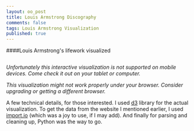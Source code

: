 ```yaml
---
layout: oo_post
title: Louis Armstrong Discography
comments: false
tags: Louis Armstrong Visualization
published: true
---
```

####Louis Armstrong's lifework visualized

<div id="satchmo-container">
    <div class="plot-clip">
    </div>
    <div id="satchmo" style="width: 100%; overflow: auto;"></div>
    <div class="tooltip">
        <div class="gig"></div>
        <div class="date-and-location"></div>
        <div class="songs"></div>
        <div class="lineup"></div>
        <div class="comments"></div>
    </div>
    <div id="session-info"></div>
</div>

<em class="none show-mobile">Unfortunately this interactive visualization is not supported on mobile devices. Come check it out on your tablet or computer.</em>

<em class="ie-warning">This visualization might not work properly under your browser. Consider upgrading or getting a different browser.</em>

<span class="font-small">A few technical details, for those interested. I used [d3](http://d3js.org/) library for the actual visualization. To get the data from the website I mentioned earlier, I used [import.io](http://import.io) (which was a joy to use, if I may add). And finally for parsing and cleaning up, Python was the way to go.</span>


<script type="text/javascript" src="{{ "/js/d3.min.js" | prepend: site.baseurl }}"></script>
<script type="text/javascript" src="{{ "/js/louis_armstrong.js" | prepend: site.baseurl }}"></script>
<script type="text/javascript" src="{{ "/js/handlebars-v3.0.1.js" | prepend: site.baseurl }}"></script>

<script id="event-template" type="text/x-handlebars-template">
{% raw %}
  <div class="entry">
    <h3>{{title}}</h3>
    <p>
      {{body}}
    </p>
  </div>
{% endraw %}
</script>
<script id="session-template" type="text/x-handlebars-template">
{% raw %}
<h3>{{name}}</h3>
<h4>{{display_date}} - {{location}}</h4>
<div class="first-section">
<div class="inline-block left split">
{{lineup}}
</div>
<div class="inline-block left split">
  {{{songs}}}
</div>
</div>
<br/>
<br/>
<div class="no-split block">
{{comments}}
</div>
{% endraw %}
</script>

<script async type="text/javascript">

// d3.selection.prototype.moveToFront = function() {
//   return this.each(function(){
//     this.parentNode.appendChild(this);
//   });
// };

// $(document).ready(function () {
// Set the dimensions of the canvas / graph
var margin = {top: 40, right: 40, bottom: 40, left: 50};
var width = $('.post').width() - margin.left - margin.right;
var height = 600 - margin.top - margin.bottom;

$('.plot-clip').width(width)
                .height(height)
                .css({'left': margin.left, 'top': margin.top});


// Date formater
var dateFormat = d3.time.format('%0d.%0m.%Y');

// Set scales
var minDate = dateFormat.parse('4.8.1901');
var maxDate = dateFormat.parse('6.7.1971');

var xScale = d3.time.scale()
            .range([0, width-10])
            .domain([minDate, maxDate]);

var cScale = d3.scale.ordinal()
            .range(["#8dd3c7","#d5d500","#bebada","#fb8072","#80b1d3","#fdb462","#b3de69","#fccde5","#d9d9d9","#bc80bd","#ccebc5","#ffed6f"])
            .domain(satchmo_data, function (d) { d.location_group; });

var rScale = d3.scale.linear()
            .range([5, 18])
            .domain(d3.extent(satchmo_data, function (d) { return d.members.length; }));

// Zoom

var zoom = d3.behavior.zoom()
    .x(xScale)
    .scaleExtent([1,100])
    .on('zoom', zoomed);

// Moving average

var yValue = function(d) {
    // Don't use this if you don't have to. Very expensive...
    interval = 360;
    low = d3.time.day.offset(d, -(interval/2));
    high = d3.time.day.offset(d, interval/2);
    // low = d3.time.day.offset(d, -interval);
    // high = d;
    function isInInterval (value) {
        return ((dateFormat.parse(value.display_date) < high) && (dateFormat.parse(value.display_date) > low));
    };
    recordings = satchmo_data.filter(isInInterval);
    return recordings.length;
};

var yScale = d3.scale.linear()
                    .range([height, height/2])
                    .domain([-2, d3.max(satchmo_data, function(d) { return d.density; })]);
                    // .domain([0, 37]);

var lineFunction = d3.svg.line()
                        .x(function (d) { return xScale(d); })
                        .y(function (d) { return yScale(yValue(d)); })
                        .interpolate('basis');

// var xScale = d3.scale.ordinal()
//                     .rangeBands([0, width], 0.52, 0.05)
//                     .domain(d3.range(d3.min(data, function(d) { return d.release_date - 1; }), d3.max(data, function(d) { return d.release_date + 1; })));
// var yScale = d3.scale.ordinal()
//                     .rangeBands([height, 0], 0, 0.1)
//                     .domain(d3.range(0, maxPerYear));
// var cScale = d3.scale.ordinal()
//                 .range(["#a6cee3","#1f78b4","#b2df8a","#555","#fb9a99","#e31a1c","#fdbf6f","#ff7f00","#cab2d6","#6a3d9a","#ffff99","#b15928", "#8dd3c7","#ffffb3","#bebada","#fb8072","#80b1d3","#fdb462","#b3de69","#fccde5","#d9d9d9","#bc80bd","#ccebc5","#ffed6f"])
//                 .domain(data, function(d) { return d.recording_locations.join(' or '); });
// var oScale = d3.scale.linear()
//                 .range([0.2, 1.0])
//                 .domain([0, 10]);
// var rScale = d3.scale.linear()
//                 .range([xScale.rangeBand()*0.7, xScale.rangeBand()*1.5])
//                 .domain([0, 10]);

// Set xAxis
var xAxis = d3.svg.axis().scale(xScale).orient('bottom');
var yAxis = d3.svg.axis().scale(yScale).orient('left');


// Add svg canvas
var svg = d3.select("#satchmo").append("svg")
    .attr("width", width + margin.left + margin.right)
    .attr("height", height + margin.top + margin.bottom)
    .append("g")
    .attr('class', 'main')
    .attr("transform", "translate(" + margin.left + "," + margin.top + ")");

var plotArea = svg.append('g')
    .attr('clip-path', 'url(#plotAreaClip)')
    .call(zoom);

plotArea.append('clipPath')
    .attr('id', 'plotAreaClip')
    .append('rect')
    .attr('width', width)
    .attr('height',height);


var dates = d3.time.day.range(new Date(1900,1,1), new Date(1971,7,8), 180);

// Add sessions
var sessions = plotArea.selectAll('circle').data(satchmo_data).enter()
        .append('circle')
        .attr('class', 'session')
        .attr('r', 5)
        .attr('cx', function (d) { return xScale(dateFormat.parse(d.display_date)); })
        .attr('cy', 3*height/4)
        .attr('fill', 'gray')
        .attr('fill-opacity', 0.3);

var rect = plotArea.append("rect")
    .attr("width", width)
    .attr("height", height)
    .style("fill", "none")
    .style("pointer-events", "all");

// Add line
// var lineGraph = svg.append('path')
//                     .attr('d', lineFunction(dates))
//                     .attr('stroke', 'blue')
//                     .attr('stroke-width', 1)
//                     .attr('fill', 'none');



// Events

var source   = $("#event-template").html();
var eventTemplate = Handlebars.compile(source);

var importantEvents = [{
    title: '04 Aug 1901',
    body: "Armstrong was born into a very poor family in New Orleans, Louisiana, the grandson of slaves. He spent his youth in poverty, in a rough neighborhood, known as “the Battlefield”, which was part of the Storyville legal prostitution district.",
    date: '04.08.1901'
},
{
    title: 'Hello, Dolly!',
    body: 'Louis Armstrong records a song that would soon throw The Beatles of the first place on the charts!',
    date: '03.12.1963'
}
];
var importantEvents =[];


// Plot Events

var plotEvents = d3.select('#satchmo-container .plot-clip').selectAll('.important-event')
        .data(importantEvents)
        .enter()
        .append('div')
        .attr('class', 'important-event')
        // .style('clip-path', 'url(#plotAreaClip)')
        .style('left', function (d) { return xScale(dateFormat.parse(d.date)) + 'px'; })
        .style('top', 80 + 'px')
        .html(function (d) { return eventTemplate(d); });

var eventLines = plotArea.selectAll('line')
    .data(importantEvents)
    .enter()
    .append('line')
    .style("stroke-dasharray", "5,2")
    .style('stroke', '#aaaaaa')
    .attr('x1', function (d) { return xScale(dateFormat.parse(d.date)); })
    .attr('x2', function (d) { return xScale(dateFormat.parse(d.date)); })
    .attr('y1', 220)
    .attr('y2', height - 25);


// Interactivity

var source   = $("#session-template").html();
var sessionTemplate = Handlebars.compile(source);
var sessionInfo = d3.select('#session-info');

bisectDate = d3.bisector(function(d) { return dateFormat.parse(d.display_date); }).left

rect.on("mouseover", mouseover)
      .on("mouseout", mouseout)
      .on("mousemove", mousemove);

function mouseover () {
    sessions.attr('fill-opacity', 0.07);
    sessionInfo.style('visibility', 'visible');
    plotEvents.style('opacity', 0.1);
    eventLines.attr('opacity', 0.1);
    d3.selectAll('.legend').attr('opacity', 0.1);
}
function mouseout () {
    sessions.attr('fill-opacity', 0.3)
            .attr('stroke', 'none');

    sessionInfo.style('visibility', 'hidden');
    plotEvents.style('opacity', 1);
    eventLines.attr('opacity', 1);
    d3.selectAll('.legend').attr('opacity', 1);
}

function mousemove () {
    var x0 = xScale.invert(d3.mouse(this)[0]),
        i = bisectDate(satchmo_data, x0, 1),
        d0 = satchmo_data[i - 1],
        d1 = satchmo_data[i],
        da = x0 - dateFormat.parse(d0.display_date) > dateFormat.parse(d1.display_date) - x0 ? d1 : d0;

    sessions.filter(function (d) { return da == d; })
            .attr('fill-opacity', 1)
            .attr('stroke', 'black')
            .attr('stroke-dasharray', 'none')
            .attr('stroke-opacity', 1)
            .attr('stroke-width', 1)

    sessionInfo.html(sessionTemplate(da))
                .style('left', function (d) {
                    sessionInfoWidth = $(this).width();
                    xPosition = xScale(dateFormat.parse(da.display_date));
                    return xPosition  + sessionInfoWidth > width + margin.left ? (80 + xPosition - sessionInfoWidth + 'px') : (xPosition + 'px');
                })
                .style('top', margin.top  + 'px');


    sessions.filter(function (d) { return da != d; })
            .attr('fill-opacity', 0.07)
            .attr('stroke', function (d) { return cScale(d.location_group); })
            .attr('stroke-dasharray', '3,2')
            .attr('stroke-opacity', 0.5)
            .attr('stroke-width', 0.5);

}

// Add legend

var legend = svg.append('g')
    .attr('class', 'legend')
    .attr('transform', function (d) { return 'translate(60, ' + (height - 60) + ')'; })

legend.append('text')
    .attr('fill', 'black')
    .attr('text-anchor', 'middle')
    .attr('x', 0)
    .attr('y', -rScale.range()[1] - 10)
    .text('Band size');

legend.append('circle')
    .attr('r', rScale.range()[1])
    .attr('cx', 0)
    .attr('cy', 0)
    .attr('fill', 'none')
    .attr('stroke-width', 1)
    .attr('stroke-dasharray', '2,2')
    .attr('stroke', '#555');

legend.append('circle')
    .attr('r', rScale.range()[0])
    .attr('cx', 0)
    .attr('cy', rScale.range()[1] - rScale.range()[0])
    .attr('fill', 'none')
    .attr('stroke-width', 1)
    .attr('stroke-dasharray', '2,2')
    .attr('stroke', '#555');

legend.append('text')
    .text(rScale.domain()[1])
    .attr('fill', '#555')
    .attr('font-size', 12)
    .attr('text-anchor', 'left')
    .attr('dy', 4)
    .attr('x', rScale.range()[1] + 13);

legend.append('line')
    .attr('stroke-width', 1)
    .attr('stroke', '#555')
    .attr('x1', rScale.range()[1] + 2)
    .attr('x2', rScale.range()[1] + 10)
    .attr('y1', 0)
    .attr('y2', 0);

legend.append('text')
    .text('2')
    .attr('fill', '#555')
    .attr('font-size', 12)
    .attr('text-anchor', 'left')
    .attr('dy', 4)
    .attr('x', rScale.range()[1] + 13)
    .attr('y', rScale.range()[1] - rScale.range()[0]);

legend.append('line')
    .attr('stroke-width', 1)
    .attr('stroke', '#555')
    .attr('x1', rScale.range()[0] + 2)
    .attr('x2', rScale.range()[1] + 10)
    .attr('y1', rScale.range()[1] - rScale.range()[0])
    .attr('y2', rScale.range()[1] - rScale.range()[0]);

// Add axis

svg.append('g')
    .attr('class', 'x axis')
    .attr('transform', function (d) { return 'translate(0, ' + height + ')'; })
    .call(xAxis);

svg.append('g')
    .attr('transform', function (d) { return 'translate(0, 0)'; })
    .attr('class', 'y axis')
    .call(yAxis);

// now add titles to the axes
svg.append("text")
    .attr('class', 'axis-label')
    .attr("text-anchor", "middle")  // this makes it easy to centre the text as the transform is applied to the anchor
    .attr("transform", "translate(-"+ (margin.left - 7)+","+(2*height/3)+")rotate(90)")  // text is drawn off the screen top left, move down and out and rotate
    .text("Number of recordings in a year");

svg.append("text")
    .attr('class', 'axis-label')
    .attr("text-anchor", "middle")  // this makes it easy to centre the text as the transform is applied to the anchor
    .attr("transform", "translate("+ (width/2) +","+(height+margin.bottom)+")")  // centre below axis
    .text("Date");


// Initial transition

n = satchmo_data.length;
duration = 1500;

containerPosition = $('#satchmo-container').position();
containerHeight = $('#satchmo-container').height();
windowHeight = $(window).height();
notFired = true;

$(window).scroll(function () {
    if (notFired) {
        if ((windowHeight + $(this).scrollTop()) >= (containerPosition.top + containerHeight)) {
            notFired = false;
            setTimeout(transitionSessions, 1);
        }
    }
});
function transitionSessions() {
    sessions.transition()
        .delay(function(d, i) { return 50 + i / n * duration; })
        // .attr('fill-opacity', 0.3)
        // .transition()
        // .delay(function(d, i) { return duration + i / n * duration / 3; })
        .attr('r', function (d) { return rScale(d.members.length); })
        .attr('fill', function (d) { return cScale(d.location_group); })
        .attr('cy', function (d) { return yScale(d.density); });
}

// Zoom functions

function zoomed() {
    if (xScale.domain()[0] < minDate) {
        var x = zoom.translate()[0] - xScale(minDate) + xScale.range()[0];
        zoom.translate([x, 0]);
    } else if (xScale.domain()[1] > maxDate) {
        var x = zoom.translate()[0] - xScale(maxDate) + xScale.range()[1];
        zoom.translate([x, 0]);
    }
    redrawChart();
}

function redrawChart() {
    svg.select('.x.axis').call(xAxis);
    sessions.attr('cx', function (d) { return xScale(dateFormat.parse(d.display_date)); });
    plotEvents.style('left', function (d) { return xScale(dateFormat.parse(d.date)) + 'px'; });
    eventLines.attr('x1', function (d) { return xScale(dateFormat.parse(d.date)); })
                .attr('x2', function (d) { return xScale(dateFormat.parse(d.date)); });
}
// });

$('#song-selection').on('change', function() {
    sessions.attr('fill-opacity', function (d) { return (d.members.length > 15) ? 0.8 : 0.01; });
});
</script>
